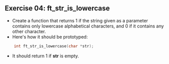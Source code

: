 ## Exercise 04: ft_str_is_lowercase
- Create a function that returns 1 if the string given as a parameter contains only lowercase alphabetical characters, and 0 if it contains any other character.
- Here's how it should be prototyped:
```C
	int	ft_str_is_lowercase(char *str);
```
- It should return 1 if __str__ is empty.
